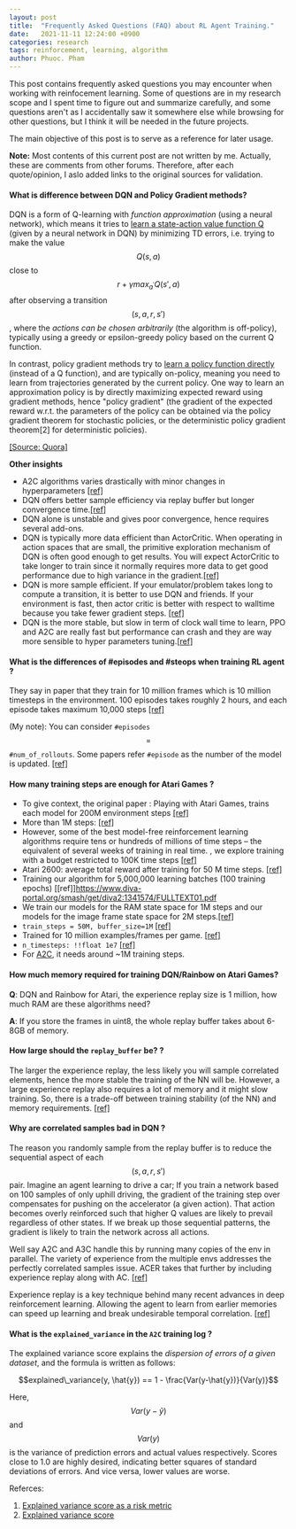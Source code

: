 ```yaml
---
layout: post
title:  "Frequently Asked Questions (FAQ) about RL Agent Training."
date:   2021-11-11 12:24:00 +0900
categories: research
tags: reinforcement, learning, algorithm
author: Phuoc. Pham
---
```


This post contains frequently asked questions you may encounter when working with reinfocement learning. Some of questions are in my research scope and I spent time to figure out and summarize carefully, and some questions aren't as I accidentally saw it somewhere else while browsing for other questions, but I think it will be needed in the future projects. 

The main objective of this post is to serve as a reference for later usage.

**Note:** Most contents of this current post are not written by me. Actually, these are comments from other forums. Therefore, after each quote/opinion, I aslo added links to the original sources for validation.




#### **What is difference between DQN and Policy Gradient methods?**

DQN is a form of Q-learning with *function approximation* (using a neural network), which means it tries to <ins> learn a state-action value function Q</ins> (given by a neural network in DQN) by minimizing TD errors, i.e. trying to make the value  $$Q(s,a)$$  close to  $$r+\gamma max_{a^{'}}Q(s',a)$$  after observing a transition  $$(s,a,r,s')$$ , where the *actions can be chosen arbitrarily* (the algorithm is off-policy), typically using a greedy or epsilon-greedy policy based on the current Q function.

In contrast, policy gradient methods try to <ins>learn a policy function directly</ins> (instead of a Q function), and are typically on-policy, meaning you need to learn from trajectories generated by the current policy. One way to learn an approximation policy is by directly maximizing expected reward using gradient methods, hence "policy gradient" (the gradient of the expected reward w.r.t. the parameters of the policy can be obtained via the policy gradient theorem for stochastic policies, or the deterministic policy gradient theorem[2] for deterministic policies).

[[Source: Quora]](https://www.quora.com/What-is-difference-between-DQN-and-Policy-Gradient-methods)




**Other insights**
- A2C algorithms varies drastically with minor changes in hyperparameters [[ref]](https://cse.buffalo.edu/~avereshc/rl_fall20/Comparison_of_RL_Algorithms_vvelivel_sudhirya.pdf)
- DQN offers better sample efficiency via replay buffer but longer convergence time.[[ref]](https://medium.datadriveninvestor.com/which-reinforcement-learning-rl-algorithm-to-use-where-when-and-in-what-scenario-e3e7617fb0b1)
- DQN alone is unstable and gives poor convergence, hence requires several add-ons.
- DQN is typically more data efficient than ActorCritic. When operating in action spaces that are small, the primitive exploration mechanism of DQN is often good enough to get results. You will expect ActorCritic to take longer to train since it normally requires more data to get good performance due to high variance in the gradient.[[ref]](https://www.reddit.com/r/reinforcementlearning/comments/hmtzqp/actorcritic_vs_dqn/)
- DQN is more sample efficient. If your emulator/problem takes long to compute a transition, it is better to use DQN and friends. If your environment is fast, then actor critic is better with respect to walltime because you take fewer gradient steps. [[ref]](https://www.reddit.com/r/reinforcementlearning/comments/jk83e3/a_significant_difference_in_actorcritic_and_dqn/)
- DQN is the more stable, but slow in term of clock wall time to learn, PPO and A2C are really fast but performance can crash and they are way more sensible to hyper parameters tuning.[[ref]](https://www.reddit.com/r/reinforcementlearning/comments/hxv9we/which_algorithm_to_use/)



#### **What is the differences of #episodes and #steops when training RL agent ?**

They say in paper that they train for 10 million frames which is 10 million timesteps in the environment. 
100 episodes takes roughly 2 hours, and each episode takes maximum 10,000 steps [[ref]](https://ai.stackexchange.com/questions/19911/how-much-time-does-it-take-to-train-dqn-on-atari-environment)
  

(My note): You can consider `#episodes` $$=$$ `#num_of_rollouts`. Some papers refer `#episode` as the number of the model is updated. [[ref]](https://colab.research.google.com/drive/1EmqNyPUPVf8Knvre1SG8dVBtVDqcm-Q4#scrollTo=hnlQrrxELObc)

#### **How many training steps are enough  for Atari Games ?**



- To give context, the original paper : Playing with Atari Games, trains each model for 200M environment steps [[ref]](https://towardsdatascience.com/learnings-from-reproducing-dqn-for-atari-games-1630d35f01a9)
- More than 1M steps: [[ref]](https://towardsdatascience.com/learnings-from-reproducing-dqn-for-atari-games-1630d35f01a9)
- However, some of the best model-free reinforcement learning algorithms require tens or hundreds of millions of time steps – the equivalent of several weeks of training in real time. , we explore training with a budget restricted to 100K time steps [[ref]](https://openreview.net/pdf?id=S1xCPJHtDB)
- Atari 2600: average total reward after training for 50 M time steps. [[ref]](https://www.researchgate.net/figure/Atari-2600-average-total-reward-after-training-for-50-M-time-steps-Boldface-numbers_tbl1_310329157)
- Training our algorithm for 5,000,000 learning batches (100 training epochs) [[ref]]https://www.diva-portal.org/smash/get/diva2:1341574/FULLTEXT01.pdf
- We train our models for the RAM state space for 1M steps and our models for the image frame state space for 2M steps.[[ref]](https://nihit.github.io/resources/spaceinvaders.pdf)
- `train_steps = 50M, buffer_size=1M` [[ref]](https://github.com/msinto93/DQN_Atari/blob/master/train.py)
- Trained for 10 million examples/frames per game. [[ref]](https://github.com/aleju/papers/blob/master/neural-nets/Playing_Atari_with_Deep_Reinforcement_Learning.md)
- `n_timesteps: !!float 1e7` [[ref]](https://github.com/DLR-RM/rl-baselines3-zoo/blob/master/hyperparams/dqn.yml)
- For [A2C](https://github.com/DLR-RM/rl-baselines3-zoo/blob/master/hyperparams/a2c.yml), it needs around \~1M training steps.



#### **How much memory required for training DQN/Rainbow on Atari Games?**

**Q**: DQN and Rainbow for Atari, the experience replay size is 1 million, how much RAM are these algorithms need? 

**A**: If you store the frames in uint8, the whole replay buffer takes about 6-8GB of memory.


#### **How large should the `replay_buffer` be? ?**

The larger the experience replay, the less likely you will sample correlated elements, hence the more stable the training of the NN will be. However, a large experience replay also requires a lot of memory and it might slow training. So, there is a trade-off between training stability (of the NN) and memory requirements. [[ref]](https://ai.stackexchange.com/questions/11640/how-large-should-the-replay-buffer-be)




#### **Why are correlated samples bad in DQN ?**


The reason you randomly sample from the replay buffer is to reduce the sequential aspect of each $$(s,a,r,s')$$ pair. Imagine an agent learning to drive a car; If you train a network based on 100 samples of only uphill driving, the gradient of the training step over compensates for pushing on the accelerator (a given action).
That action becomes overly reinforced such that higher Q values are likely to prevail regardless of other states.
If we break up those sequential patterns, the gradient is likely to train the network across all actions.

Well say A2C and A3C handle this by running many copies of the env in parallel. The variety of experience from the multiple envs addresses the perfectly correlated samples issue.
ACER takes that further by including experience replay along with AC. [[ref]](https://www.reddit.com/r/reinforcementlearning/comments/alua6f/why_are_correlated_samples_bad_in_dqn/)

Experience replay is a key technique behind many recent advances in deep reinforcement learning. Allowing the agent to learn from earlier memories can speed up learning and break undesirable temporal correlation. [[ref]](https://proceedings.allerton.csl.illinois.edu/2018/media/files/0091.pdf)


#### **What is the `explained_variance` in the `A2C` training log ?**

The explained variance score explains the *dispersion of errors of a given dataset*, and the formula is written as follows:

$$explained\_variance(y, \hat{y}) == 1 - \frac{Var(y-\hat{y})}{Var(y)}$$

Here, $$Var(y-\hat{y})$$ and $$Var(y)$$ is the variance of prediction errors and actual values respectively. Scores close to 1.0 are highly desired, indicating better squares of standard deviations of errors. And vice versa, lower values are worse.

Referces:
1. [Explained variance score as a risk metric](https://www.oreilly.com/library/view/mastering-python-for/9781789346466/d1ac368a-6890-45eb-b39c-2fa97d23d640.xhtml)
2. [Explained variance score](https://scikit-learn.org/stable/modules/model_evaluation.html#explained-variance-score)
